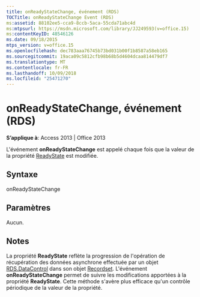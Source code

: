 ```yaml
---
title: onReadyStateChange, événement (RDS)
TOCTitle: onReadyStateChange Event (RDS)
ms:assetid: 88102ee5-cca9-8ccb-5aca-55cda71abc4d
ms:mtpsurl: https://msdn.microsoft.com/library/JJ249593(v=office.15)
ms:contentKeyID: 48546126
ms.date: 09/18/2015
mtps_version: v=office.15
ms.openlocfilehash: dec783aaa76745b73bd031b00f1b8587a58eb165
ms.sourcegitcommit: 19aca09c5812cfb98b68b5d4604dcaa814479df7
ms.translationtype: MT
ms.contentlocale: fr-FR
ms.lasthandoff: 10/09/2018
ms.locfileid: "25471270"
---
```

# <a name="onreadystatechange-event-rds"></a>onReadyStateChange, événement (RDS)


**S’applique à**: Access 2013 | Office 2013


L'événement **onReadyStateChange** est appelé chaque fois que la valeur de la propriété [ReadyState](readystate-property-rds.md) est modifiée.

## <a name="syntax"></a>Syntaxe

onReadyStateChange

## <a name="parameters"></a>Paramètres

Aucun.

## <a name="remarks"></a>Notes

La propriété **ReadyState** reflète la progression de l'opération de récupération des données asynchrone effectuée par un objet [RDS.DataControl](datacontrol-object-rds.md) dans son objet [Recordset](recordset-object-ado.md). L'événement **onReadyStateChange** permet de suivre les modifications apportées à la propriété **ReadyState**. Cette méthode s'avère plus efficace qu'un contrôle périodique de la valeur de la propriété.

